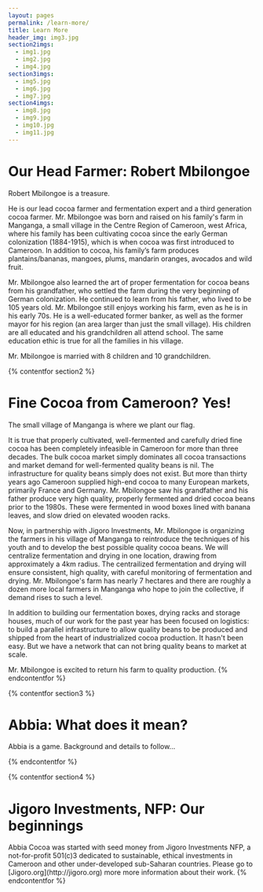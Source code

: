 ```yaml
---
layout: pages
permalink: /learn-more/
title: Learn More
header_img: img3.jpg
section2imgs:
  - img1.jpg
  - img2.jpg
  - img4.jpg
section3imgs:
  - img5.jpg
  - img6.jpg
  - img7.jpg
section4imgs:
  - img8.jpg
  - img9.jpg
  - img10.jpg
  - img11.jpg
---
```


<h1 class="is-uppercase is-size-1"><span>Our Head Farmer:</span> Robert Mbilongoe</h1>
Robert Mbilongoe is a treasure. 

He is our lead cocoa farmer and fermentation expert and a third generation cocoa farmer. Mr. Mbilongoe was born and raised on his family's farm in Manganga, a small village in the Centre Region of Cameroon, west Africa, where his family has been cultivating cocoa since the early German colonization (1884-1915), which is when cocoa was first introduced to Cameroon. In addition to cocoa, his family’s farm produces plantains/bananas, mangoes, plums, mandarin oranges, avocados and wild fruit. 

Mr. Mbilongoe also learned the art of proper fermentation for cocoa beans from his grandfather, who settled the farm during the very beginning of German colonization. He continued to learn from his father, who lived to be 105 years old. Mr. Mbilongoe still enjoys working his farm, even as he is in his early 70s. He is a well-educated former banker, as well as the former mayor for his region (an area larger than just the small village). His children are all educated and his grandchildren all attend school. The same education ethic is true for all the families in his village.

Mr. Mbilongoe is married with 8 children and 10 grandchildren. 

{% contentfor section2 %}


<h1 class="is-uppercase is-size-1"><span>Fine Cocoa from Cameroon?</span> Yes!</h1>
The small village of Manganga is where we plant our flag.

It is true that properly cultivated, well-fermented and carefully dried fine cocoa has been completely infeasible in Cameroon for more than three decades. The bulk cocoa market simply dominates all cocoa transactions and market demand for well-fermented quality beans is nil. The infrastructure for quality beans simply does not exist. But more than thirty years ago Cameroon supplied high-end cocoa to many European markets, primarily France and Germany. Mr. Mbilongoe saw his grandfather and his father produce very high quality, properly fermented and dried cocoa beans prior to the 1980s. These were fermented in wood boxes lined with banana leaves, and slow dried on elevated wooden racks. 

Now, in partnership with Jigoro Investments, Mr. Mbilongoe is organizing the farmers in his village of Manganga to reintroduce the techniques of his youth and to develop the best possible quality cocoa beans. We will centralize fermentation and drying in one location, drawing from approximately a 4km radius. The centrailized fermentation and drying will ensure consistent, high quality, with careful monitoring of fermentation and drying. Mr. Mbilongoe's farm has nearly 7 hectares and there are roughly a dozen more local farmers in Manganga who hope to join the collective, if demand rises to such a level.

In addition to building our fermentation boxes, drying racks and storage houses, much of our work for the past year has been focused on logistics: to build a parallel infrastructure to allow quality beans to be produced and shipped from the heart of industrialized cocoa production. It hasn't been easy. But we have a network that can not bring quality beans to market at scale.

Mr. Mbilongoe is excited to return his farm to quality production. 
{% endcontentfor %}

{% contentfor section3 %}
<h1 class="is-uppercase is-size-1"><span>Abbia:</span> What does it mean?</h1>
Abbia is a game. Background and details to follow...

{% endcontentfor %}

{% contentfor section4 %}
<h1 class="is-uppercase is-size-1"><span>Jigoro Investments, NFP:</span> Our beginnings</h1>
Abbia Cocoa was started with seed money from Jigoro Investments NFP, a not-for-profit 501(c)3 dedicated to sustainable, ethical investments in Cameroon and other under-developed sub-Saharan countries. Please go to [Jigoro.org](http://jigoro.org) more more information about their work. 
{% endcontentfor %}
